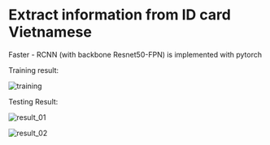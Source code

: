# Extract information from ID card Vietnamese

Faster - RCNN (with backbone Resnet50-FPN) is implemented with pytorch

Training result:

![training](https://user-images.githubusercontent.com/66463157/103171862-00b8ee00-4882-11eb-8014-2170a5472057.jpg)

Testing Result:

![result_01](https://user-images.githubusercontent.com/66463157/104405014-947eff80-558e-11eb-80b3-34b1c78b02f1.jpg)

![result_02](https://user-images.githubusercontent.com/66463157/104405043-a496df00-558e-11eb-92f6-1b57b7bc6753.jpg)
